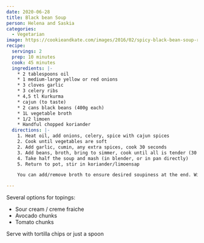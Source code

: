 ```yaml
---
date: 2020-06-28
title: Black bean Soup
person: Helena and Saskia
categories:
  - Vegetarian
image: https://cookieandkate.com/images/2016/02/spicy-black-bean-soup-recipe-4-768x1154.jpg
recipe:
  servings: 2
  prep: 10 minutes
  cook: 45 minutes
  ingredients: |-
    * 2 tablespoons oil
    * 1 medium-large yellow or red onions
    * 3 cloves garlic
    * 3 celery ribs
    * 4,5 tl Kurkurma
    * cajun (to taste)
    * 2 cans black beans (400g each)
    * 1L vegetable broth
    * 1/2 limoen
    * Handful chopped koriander
  directions: |-
    1. Heat oil, add onions, celery, spice with cajun spices
    2. Cook until vegetables are soft
    2. Add garlic, cumin, any extra spices, cook 30 seconds
    3. Add beans, broth, bring to simmer, cook until all is tender (30 mins)
    4. Take half the soup and mash (in blender, or in pan directly)
    5. Return to pot, stir in koriander/limoensap

    You can add/remove broth to ensure desired soupiness at the end. With these directions, very thick, just slightly runny refried beans.

---
```


Several options for topings:

- Sour cream / creme fraiche
- Avocado chunks
- Tomato chunks

Serve with tortilla chips or just a spoon
